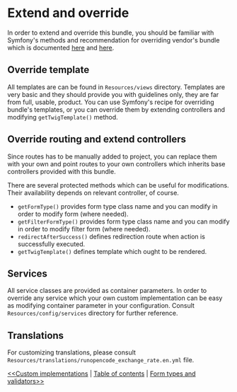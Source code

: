 Extend and override
===================

In order to extend and override this bundle, you should be familiar with
Symfony's methods and recommendation for overriding vendor's bundle
which is documented [here](http://symfony.com/doc/current/bundles/inheritance.html)
and [here](http://symfony.com/doc/current/templating/overriding.html).

## Override template

All templates are can be found in `Resources/views` directory. Templates
are very basic and they should provide you with guidelines only, they are
far from full, usable, product. You can use Symfony's recipe for overriding
bundle's templates, or you can override them by extending controllers and
modifying `getTwigTemplate()` method.

## Override routing and extend controllers

Since routes has to be manually added to project, you can replace them
with your own and point routes to your own controllers which inherits
base controllers provided with this bundle.

There are several protected methods which can be useful for modifications.
Their availability depends on relevant controller, of course.

- `getFormType()` provides form type class name and you can modify in order
to modify form (where needed).
- `getFilterFormType()` provides form type class name and you can modify in order
to modify filter form (where needed).
- `redirectAfterSuccess()` defines redirection route when action
is successfully executed.
- `getTwigTemplate()` defines template which ought to be rendered.

## Services

All service classes are provided as container parameters. In order to
override any service which your own custom implementation can be easy
as modifying container parameter in your configuration. Consult `Resources/config/services`
directory for further reference.

## Translations

For customizing translations, please consult `Resources/translations/runopencode_exchange_rate.en.yml`
file.

[<<Custom implementations](custom-implementations.md) | [Table of contents](index.md) | [Form types and validators>>](form-types-and-validators.md)